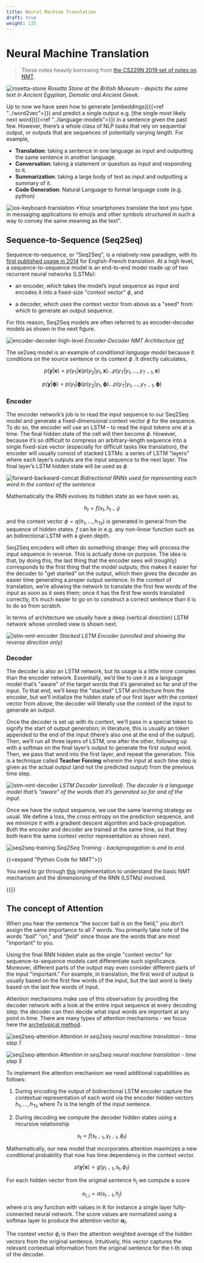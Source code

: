 ```yaml
---
title: Neural Machine Translation
draft: true
weight: 135
---
```


# Neural Machine Translation

> These notes heavily borrowing from [the CS229N 2019 set of notes on NMT](https://web.stanford.edu/class/archive/cs/cs224n/cs224n.1194/readings/cs224n-2019-notes06-NMT_seq2seq_attention.pdf). 

![rosetta-stone](images/rosetta-stone.jpg#center)
*Rosetta Stone at the British Museum - depicts the same text in Ancient Egyptian, Demotic and Ancient Greek.*

Up to now we have seen how to generate [embeddings]({{<ref "../word2vec">}}) and predict a single output e.g. [the single most likely next word]({{<ref "../language-models">}}) in a sentence given the past few. However, there’s a whole class of NLP tasks that rely on sequential output, or outputs that are sequences of potentially varying length. For example,

* **Translation**: taking a sentence in one language as input and outputting the same sentence in another language.
* **Conversation**: taking a statement or question as input and responding to it.
* **Summarization**: taking a large body of text as input and outputting a summary of it.
* **Code Generation**: Natural Language to formal language code (e.g. python)

![ios-keyboard-translation](images/ios-keyboard-translation.png#center)
*Your smartphones translate the text you type in messaging applications to emojis and other symbols structured in such a way to convey the same meaning as the text". 

## Sequence-to-Sequence (Seq2Seq)  

Sequence-to-sequence, or "Seq2Seq", is a relatively new paradigm, with its [first published usage in 2014](https://arxiv.org/abs/1409.3215) for English-French translation. At a high level, a sequence-to-sequence model is an end-to-end model made up of two recurrent neural networks (LSTMs):

* an encoder, which takes the model’s input sequence as input and encodes it into a fixed-size "context vector" $\phi$, and

* a decoder, which uses the context vector from above as a "seed" from which to generate an output sequence.

For this reason, Seq2Seq models are often referred to as encoder-decoder models as shown in the next figure. 

![encoder-decoder-high-level](images/encoder-decoder-high-level.png#center)
*Encoder-Decoder NMT Architecture [ref](https://www.amazon.com/Natural-Language-Processing-PyTorch-Applications/dp/1491978236)*

The se2seq model is an example of _conditional language model_ because it conditions on the source sentence or its context $\phi$. It directly calculates,

$$p(\mathbf y| \mathbf x) = p(y_1| \mathbf x) p(y_2|y_1, \mathbf x ) ... p(y_T | y_1, ..., y_{T-1}, \mathbf x)$$

$$p(\mathbf y| \mathbf \phi) = p(y_1| \mathbf \phi) p(y_2|y_1, \mathbf \phi ) ... p(y_T | y_1, ..., y_{T-1}, \mathbf \phi)$$

### Encoder

The encoder network’s job is to read the input sequence to our Seq2Seq model and generate a fixed-dimensional context vector $\phi$ for the sequence. To do so, the encoder will use an LSTM – to read the input tokens one at a time. The final hidden state of the cell will then become $\phi$. However, because it’s so difficult to compress an arbitrary-length sequence into a single fixed-size vector (especially for difficult tasks like translation), the encoder will usually consist of stacked LSTMs: a series of LSTM "layers" where each layer’s outputs are the input sequence to the next layer. The final layer’s LSTM hidden state will be used as $\phi$.

![forward-backward-concat](images/forward-backward-concat.png#center)
*Bidirectional RNNs used for representing each word in the context of the sentence*

Mathematically the RNN evolves its hidden state as we have seen as,

$$h_t = f(x_t, h_{t-1})$$

and the context vector $\phi = q(h_1, ..., h_{Tx})$ is generated in general from the sequence of hidden states.  $f$ can be in e.g. any non-linear function such as an bidirectional LSTM with a given depth. 

Seq2Seq encoders will often do something strange: they will process the input sequence in reverse. This is actually done on purpose. The idea is that, by doing this, the last thing that the encoder sees will (roughly) corresponds to the first thing that the model outputs; this makes it easier for the decoder to "get started" on the output, which then gives the decoder an easier time generating a proper output sentence. In the context of translation, we’re allowing the network to translate the first few words of the input as soon as it sees them; once it has the first few words translated correctly, it’s much easier to go on to construct a correct sentence than it is to do so from scratch. 

In terms of architecture we usually have a deep (vertical direction) LSTM network whose unrolled view is shown next.

![lstm-nmt-encoder](images/lstm-nmt-encoder.png#center)
*Stacked LSTM Encoder (unrolled and showing the reverse direction only)*

### Decoder

The decoder is also an LSTM network, but its usage is a little more complex than the encoder network. Essentially, we’d like to use it as a language model that’s "aware" of the target words that it’s generated so far and of the input. To that end, we’ll keep the "stacked" LSTM architecture from the encoder, but we’ll initialize the hidden state of our first layer with the context vector from above; the decoder will literally use the context of the input to generate an output.

Once the decoder is set up with its context, we’ll pass in a special token to signify the start of output generation; in literature, this is usually an <EOS> token appended to the end of the input (there’s also one at the end of the output). Then, we’ll run all three layers of LSTM, one after the other, following up with a softmax on the final layer’s output to generate the first output word. Then, we pass that word into the first layer, and repeat the generation. This is a technique called **Teacher Forcing** wherein the input at each time step is given as the actual output (and not the predicted output) from the previous time step.  

![lstm-nmt-decoder](images/lstm-nmt-decoder.png#center)
*LSTM Decoder (unrolled). The decoder is a language model that’s "aware" of the words that it’s generated so far and of the input.*

Once we have the output sequence, we use the same learning strategy as usual. We define a loss, the cross entropy on the prediction sequence, and we minimize it with a gradient descent algorithm and back-propagation. _Both_ the encoder and decoder are trained at the same time, so that they both learn the same context vector representation as shown next. 

![seq2seq-training](images/seq2seq-training.png#center)
*Seq2Seq Training - backpropagation is end to end.*

{{<expand "Python Code for NMT">}}

You need to go through [this](https://towardsdatascience.com/word-level-english-to-marathi-neural-machine-translation-using-seq2seq-encoder-decoder-lstm-model-1a913f2dc4a7) implementation to understand the basic NMT mechanism and the dimensioning of the RNN (LSTMs) involved. 

{{</expand>}}

## The concept of Attention

When you hear the sentence "the soccer ball is on the field," you don’t assign the same importance to all 7 words. You primarily take note of the words "_ball_" "_on_," and "_field_" since those are the words that are most "important" to you.  

Using the final RNN hidden state as the single "context vector" for sequence-to-sequence models cant differentiate such significance. Moreover, different parts of the output
may even consider different parts of the input "important." For example, in translation, the first word of output is usually based on the first few words of the input, but the last word is likely based on the last few words of input.

Attention mechanisms make use of this observation by providing the decoder network with a look at the entire input sequence at every decoding step; the decoder can then decide what input words are important at any point in time. There are many types of attention
mechanisms - we focus here the [archetypical method](https://arxiv.org/abs/1409.0473). 

![seq2seq-attention](images/seq2seq-attention-step1.png#center)
*Attention in seq2seq neural machine translation - time step 1*

![seq2seq-attention](images/seq2seq-attention-step6.png#center)
*Attention in seq2seq neural machine translation - time step 5*

To implement the attention mechanism we need additional capabilities as follows:

1. During encoding the output of bidirectional LSTM encoder capture the contextual representation of each word via the encoder hidden vectors $h_1, ..., h_{Tx}$ where $Tx$ is the length of the input sentence. 

2. During decoding we compute the decoder hidden states using a recursive relationship

$$s_t = f (s_{t-1}, y_{t-1}, \phi_t)$$

Mathematically, our new model that incorporates attention maximizes a new conditional probability that now has time dependency in the context vector. 

$$p(\mathbf y | \mathbf x) = g(y_{t-1}, s_t, \phi_t)$$

For each hidden vector from the original sentence $h_j$ we compute a score

$$e_{t,j} = a(s_{t−1}, h_j)$$

where $a$ is any function with values in $\mathbb R$ for instance a single
layer fully-connected neural network. The score values are normalized 
using a softmax layer to produce the attention vector $\mathbf α_t$. 

The context vector $\phi_i$ is then the attention weighted average of the
hidden vectors from the original sentence. Intuitively, this vector captures the relevant contextual information from the original sentence for the t-th step of the decoder.